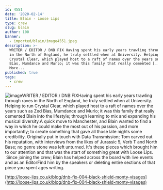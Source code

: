 ```yaml
---
id: 4551
date: '2020-02-14'
title: Blain - Loose Lips
type: crew
slug: blain
author: 100
banner:
  - imported/blain/image4551.jpeg
description: >-
  WRITER / EDITOR / DNB FIX Having spent his early years trawling through raves
  in the North of England, he truly settled when at University. Helping to run
  Crystal Clear, which played host to a raft of names over the years such as Zed
  Bias, Mumdance and Murlo; it was this family that really cemented [...]Read
  More...
published: true
tags:
  - crew
---
```

![image](../imported/blain/image4551.jpeg)WRITER / EDITOR / DNB FIXHaving spent his early years trawling through raves in the North of England, he truly settled when at University. Helping to run Crystal Clear, which played host to a raft of names over the years such as Zed Bias, Mumdance and Murlo; it was this family that really cemented Blain into the lifestyle; through learning to mix and expanding his musical diversity.A quick move to Manchester, and Blain wanted to find a way in which he could make the most out of his passion, and more importantly; to create something that gave all those late nights some credibility. Originally put in touch with Data Transmission; Tom carved out his reputation, with interviews from the likes of Jurassic 5, Verb T and North Base; no genre stone was left unturned. It's these pieces which brought him to our attention and that was the start of something great with Loose Lips.  Since joining the crew; Blain has helped across the board with live events and as an EditorFind him by the speakers or deleting entire sections of that piece you spent ages writing.

[](http://loose-lips.co.uk/blog/dnb-fix-004-black-shield-monty-visages)[http://loose-lips.co.uk/blog/dnb-fix-004-black-shield-monty-visages](http://loose-lips.co.uk/blog/dnb-fix-004-black-shield-monty-visages)